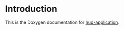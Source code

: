 # Introduction

This is the Doxygen documentation for [hud-application].

[hud-application]: https://github.com/kristosb/nordic-hud/
